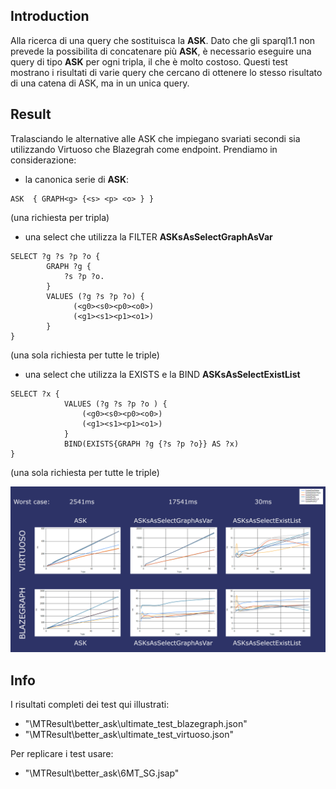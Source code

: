 ## Introduction
Alla ricerca di una query che sostituisca la **ASK**.
Dato che gli sparql1.1 non prevede la possibilita di concatenare più **ASK**,
è necessario eseguire una query di tipo **ASK** per ogni tripla, il che è molto costoso.
Questi test mostrano i risultati di varie query che cercano di ottenere lo stesso risultato di una catena
di ASK, ma in un unica query.

## Result

Tralasciando le alternative alle ASK che impiegano svariati secondi sia utilizzando Virtuoso che Blazegrah come endpoint.
Prendiamo in considerazione:
- la canonica serie di **ASK**:

```sparql
ASK  { GRAPH<g> {<s> <p> <o> } }
```
(una richiesta per tripla)

- una select che utilizza la FILTER **ASKsAsSelectGraphAsVar**

```sparql
SELECT ?g ?s ?p ?o {
		GRAPH ?g {  
			?s ?p ?o.
		}
		VALUES (?g ?s ?p ?o) {
			  (<g0><s0><p0><o0>)
			  (<g1><s1><p1><o1>)
		}
} 
```
(una sola richiesta per tutte le triple)

- una select che utilizza la EXISTS e la BIND  **ASKsAsSelectExistList**

```sparql
SELECT ?x {
			VALUES (?g ?s ?p ?o ) {
				(<g0><s0><p0><o0>)
				(<g1><s1><p1><o1>)
			}
			BIND(EXISTS{GRAPH ?g {?s ?p ?o}} AS ?x)
}
```
(una sola richiesta per tutte le triple)


<div align="center">
<a href="https://github.com/FerrariAndrea/SparqlAddedRemoved/edit/master/img/betterAsk">
  <img src="https://raw.githubusercontent.com/FerrariAndrea/SparqlAddedRemoved/master/img/betterAsk.jpg">
</a>
</div>


## Info

I risultati completi dei test qui illustrati:
- "\MTResult\better_ask\ultimate_test_blazegraph.json"
- "\MTResult\better_ask\ultimate_test_virtuoso.json"

Per replicare i test usare:
- "\MTResult\better_ask\6MT_SG.jsap"





